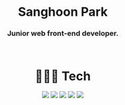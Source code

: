 <h1 align="center">Sanghoon Park</h1>
<h3 align="center">Junior web front-end developer.</h3>



<br />
<h1 align="center">🧑🏻‍💻 Tech</h1>


<p align="center">
  <img src="https://img.shields.io/badge/JavaScript-f7df11?style=flat-square&logo=JavaScript&logoColor=black">
  <img src="https://img.shields.io/badge/TypeScript-007ACC?style=flat-square&logo=TypeScript&logoColor=white">
  <img src="https://img.shields.io/badge/React-61dafb?style=flat-square&logo=React&logoColor=black">
  <img src="https://img.shields.io/badge/html-E34F26?style=flat&logo=html5&logoColor=white">
  <img src="https://img.shields.io/badge/css-1572B6?style=flat&logo=css3&logoColor=white">
</p>

